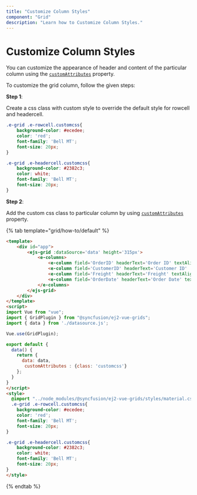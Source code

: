 ```yaml
---
title: "Customize Column Styles"
component: "Grid"
description: "Learn how to Customize Column Styles."
---
```


# Customize Column Styles

You can customize the appearance of header and content of the particular column using the
[`customAttributes`](../../api/grid/column/#customattributes) property.

To customize the grid column, follow the given steps:

**Step 1**:

Create a css class with custom style to override the default style for rowcell and headercell.

```css
.e-grid .e-rowcell.customcss{
    background-color: #ecedee;
    color: 'red';
    font-family: 'Bell MT';
    font-size: 20px;
}

.e-grid .e-headercell.customcss{
    background-color: #2382c3;
    color: white;
    font-family: 'Bell MT';
    font-size: 20px;
}
```

**Step 2**:

Add the custom css class to particular column by using [`customAttributes`](../../api/grid/column/#customattributes) property.

{% tab template="grid/how-to/default" %}

```html
<template>
    <div id="app">
        <ejs-grid :dataSource='data' height='315px'>
            <e-columns>
                <e-column field='OrderID' headerText='Order ID' textAlign='Right' width=90></e-column>
                <e-column field='CustomerID' headerText='Customer ID' :customAttributes="customAttributes" width=120></e-column>
                <e-column field='Freight' headerText='Freight' textAlign='Right' format='C2' width=90></e-column>
                <e-column field='OrderDate' headerText='Order Date' textAlign='Right' type='date' format='yMd' width=120></e-column>
            </e-columns>
        </ejs-grid>
    </div>
</template>
<script>
import Vue from "vue";
import { GridPlugin } from "@syncfusion/ej2-vue-grids";
import { data } from './datasource.js';

Vue.use(GridPlugin);

export default {
  data() {
    return {
      data: data,
       customAttributes : {class: 'customcss'}
    };
  }
}
</script>
<style>
  @import "../node_modules/@syncfusion/ej2-vue-grids/styles/material.css";
  .e-grid .e-rowcell.customcss{
    background-color: #ecedee;
    color: 'red';
    font-family: 'Bell MT';
    font-size: 20px;
}

.e-grid .e-headercell.customcss{
    background-color: #2382c3;
    color: white;
    font-family: 'Bell MT';
    font-size: 20px;
}
</style>
```

{% endtab %}
